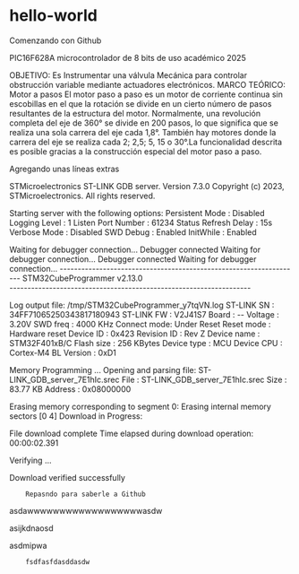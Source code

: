 # hello-world
Comenzando con Github

PIC16F628A microcontrolador de 8 bits de uso académico 2025

OBJETIVO:
Es Instrumentar una válvula Mecánica para controlar obstrucción variable mediante
actuadores electrónicos.
MARCO TEÓRICO:
Motor a pasos
El motor paso a paso es un motor de corriente continua sin escobillas en el que la
rotación se divide en un cierto número de pasos resultantes de la estructura del
motor.
Normalmente, una revolución completa del eje de 360° se divide en 200 pasos, lo
que significa que se realiza una sola carrera del eje cada 1,8°. También hay motores
donde la carrera del eje se realiza cada 2; 2,5; 5, 15 o 30°.La funcionalidad descrita
es posible gracias a la construcción especial del motor paso a paso.

Agregando unas líneas extras 

STMicroelectronics ST-LINK GDB server. Version 7.3.0
Copyright (c) 2023, STMicroelectronics. All rights reserved.

Starting server with the following options:
        Persistent Mode            : Disabled
        Logging Level              : 1
        Listen Port Number         : 61234
        Status Refresh Delay       : 15s
        Verbose Mode               : Disabled
        SWD Debug                  : Enabled
        InitWhile                  : Enabled

Waiting for debugger connection...
Debugger connected
Waiting for debugger connection...
Debugger connected
Waiting for debugger connection...
      -------------------------------------------------------------------
                        STM32CubeProgrammer v2.13.0                  
      -------------------------------------------------------------------



Log output file:   /tmp/STM32CubeProgrammer_y7tqVN.log
ST-LINK SN  : 34FF71065250343817180943
ST-LINK FW  : V2J41S7
Board       : --
Voltage     : 3.20V
SWD freq    : 4000 KHz
Connect mode: Under Reset
Reset mode  : Hardware reset
Device ID   : 0x423
Revision ID : Rev Z
Device name : STM32F401xB/C
Flash size  : 256 KBytes
Device type : MCU
Device CPU  : Cortex-M4
BL Version  : 0xD1



Memory Programming ...
Opening and parsing file: ST-LINK_GDB_server_7E1hIc.srec
  File          : ST-LINK_GDB_server_7E1hIc.srec
  Size          : 83.77 KB 
  Address       : 0x08000000 


Erasing memory corresponding to segment 0:
Erasing internal memory sectors [0 4]
Download in Progress:


File download complete
Time elapsed during download operation: 00:00:02.391



Verifying ...




Download verified successfully 











        Repasndo para saberle a Github
asdawwwwwwwwwwwwwwwwwwasdw





asijkdnaosd






asdmipwa

        fsdfasfdasddasdw
